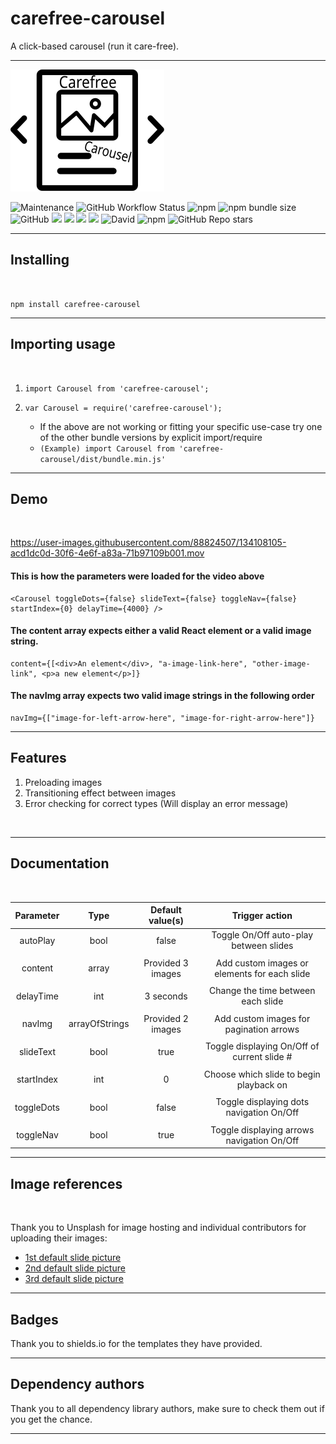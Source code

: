 # carefree-carousel

A click-based carousel (run it care-free).

---
![](./assets/carousel.svg)

![Maintenance](https://img.shields.io/maintenance/yes/2021?label=Active%3F&style=for-the-badge)
![GitHub Workflow Status](https://img.shields.io/github/workflow/status/eno-d/carefree-carousel/Publish%20to%20npm?style=for-the-badge)
![npm](https://img.shields.io/npm/v/carefree-carousel?label=Latest&style=for-the-badge)
![npm bundle size](https://img.shields.io/bundlephobia/min/carefree-carousel?label=Size&style=for-the-badge)
![GitHub](https://img.shields.io/github/license/eno-d/carefree-carousel?style=for-the-badge)
![](https://img.shields.io/github/package-json/dependency-version/eno-d/carefree-carousel/react-dom?style=for-the-badge&label=Need:%20React-dom)
![](https://img.shields.io/github/package-json/dependency-version/eno-d/carefree-carousel/react?style=for-the-badge&label=Need:%20React)
![](https://img.shields.io/github/package-json/dependency-version/eno-d/carefree-carousel/react-use-images?style=for-the-badge&label=Need:%20React-use-images)
![](https://img.shields.io/github/package-json/dependency-version/eno-d/carefree-carousel/prop-types?style=for-the-badge&label=Need:%20prop-types)
![David](https://img.shields.io/david/eno-d/carefree-carousel?style=for-the-badge)
![npm](https://img.shields.io/npm/dw/carefree-carousel?label=Downloads&style=for-the-badge)
![GitHub Repo stars](https://img.shields.io/github/stars/eno-d/carefree-carousel?style=social)

---

## Installing

<br/>

``` npm install carefree-carousel ```

---

## Importing usage

<br/>

1. ``` import Carousel from 'carefree-carousel'; ```

2. ``` var Carousel = require('carefree-carousel'); ```

    * If the above are not working or fitting your specific use-case try one of the other bundle versions by explicit import/require 
    - ``` (Example) import Carousel from 'carefree-carousel/dist/bundle.min.js' ```

---

## Demo

<br/>

https://user-images.githubusercontent.com/88824507/134108105-acd1dc0d-30f6-4e6f-a83a-71b97109b001.mov

#### This is how the parameters were loaded for the video above
```
<Carousel toggleDots={false} slideText={false} toggleNav={false} startIndex={0} delayTime={4000} />

```
#### The content array expects either a valid React element or a valid image string.
```
content={[<div>An element</div>, "a-image-link-here", "other-image-link", <p>a new element</p>]}
```
#### The navImg array expects two valid image strings in the following order 
```
navImg={["image-for-left-arrow-here", "image-for-right-arrow-here"]}
```

---

## Features

1) Preloading images
2) Transitioning effect between images
3) Error checking for correct types (Will display an error message)

<br/>

---

## Documentation

<br/>

| Parameter 	| Type 	| Default value(s)      | Trigger action         
|:------------:	|:-----:|:------------------:|:------------------------:
| autoPlay      | bool 	| false	             | Toggle On/Off auto-play between slides
|               |       |                    |                        
| content       | array | Provided 3 images  | Add custom images or elements for each slide
|               |       |                    |  
| delayTime     | int 	| 3 seconds          | Change the time between each slide 
|               |       |                    | 
| navImg        | arrayOfStrings | Provided 2 images  | Add custom images for pagination arrows 
|               |       |                    | 
| slideText     | bool  | true              | Toggle displaying On/Off of current slide # 
|               |       |                    | 
| startIndex    | int   | 0                  | Choose which slide to begin playback on  
|               |       |                    | 
| toggleDots    | bool  | false              | Toggle displaying dots navigation On/Off 
|               |       |                    | 
| toggleNav     | bool  | true               | Toggle displaying arrows navigation On/Off

---

## Image references

<br/>

Thank you to Unsplash for image hosting and individual contributors for uploading their images:

* [1st default slide picture](https://unsplash.com/@corey_lyfe)
* [2nd default slide picture](https://unsplash.com/@reallynattu)
* [3rd default slide picture](https://unsplash.com/@rpnickson)

---

## Badges

Thank you to shields.io for the templates they have provided.

---

## Dependency authors

Thank you to all dependency library authors, make sure to check them out if you get the chance.

---
